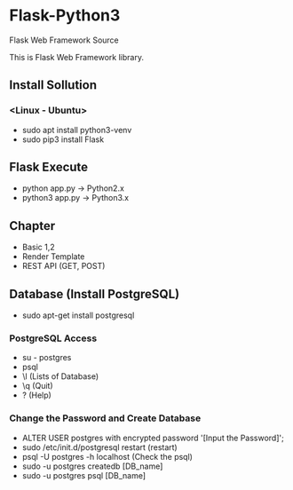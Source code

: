 # Flask-Python3
Flask Web Framework Source

This is Flask Web Framework library.


## Install Sollution
### <Linux - Ubuntu>
  - sudo apt install python3-venv
  - sudo pip3 install Flask


## Flask Execute
  - python app.py     -> Python2.x
  - python3 app.py    -> Python3.x


## Chapter
- Basic 1,2
- Render Template
- REST API (GET, POST)


## Database (Install PostgreSQL)
  - sudo apt-get install postgresql

### PostgreSQL Access
  - su - postgres
  - psql
  - \l (Lists of Database)
  - \q (Quit)
  - \? (Help)

### Change the Password and Create Database
  - ALTER USER postgres with encrypted password '[Input the Password]';
  - sudo /etc/init.d/postgresql restart (restart)
  - psql -U postgres -h localhost (Check the psql)
  - sudo -u postgres createdb [DB_name]
  - sudo -u postgres psql [DB_name]
